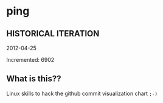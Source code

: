 # ping

## HISTORICAL ITERATION
2012-04-25

Incremented: 6902

## What is this?? 
Linux skills to hack the github commit visualization chart `;-)`

